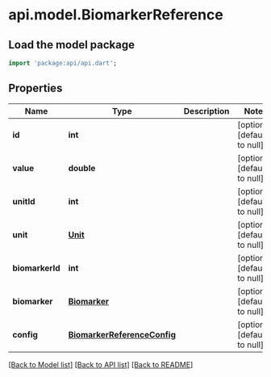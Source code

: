 # api.model.BiomarkerReference

## Load the model package
```dart
import 'package:api/api.dart';
```

## Properties
Name | Type | Description | Notes
------------ | ------------- | ------------- | -------------
**id** | **int** |  | [optional] [default to null]
**value** | **double** |  | [optional] [default to null]
**unitId** | **int** |  | [optional] [default to null]
**unit** | [**Unit**](Unit.md) |  | [optional] [default to null]
**biomarkerId** | **int** |  | [optional] [default to null]
**biomarker** | [**Biomarker**](Biomarker.md) |  | [optional] [default to null]
**config** | [**BiomarkerReferenceConfig**](BiomarkerReferenceConfig.md) |  | [optional] [default to null]

[[Back to Model list]](../README.md#documentation-for-models) [[Back to API list]](../README.md#documentation-for-api-endpoints) [[Back to README]](../README.md)


